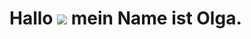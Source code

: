 # Hallo ![](https://user-images.githubusercontent.com/18350557/176309783-0785949b-9127-417c-8b55-ab5a4333674e.gif) mein Name ist Olga.
